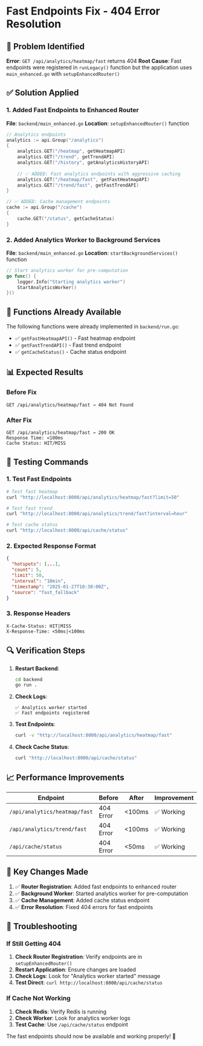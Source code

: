 # Fast Endpoints Fix - 404 Error Resolution

## 🚨 Problem Identified

**Error**: `GET /api/analytics/heatmap/fast` returns 404
**Root Cause**: Fast endpoints were registered in `runLegacy()` function but the application uses `main_enhanced.go` with `setupEnhancedRouter()`

## ✅ Solution Applied

### 1. **Added Fast Endpoints to Enhanced Router**

**File**: `backend/main_enhanced.go`
**Location**: `setupEnhancedRouter()` function

```go
// Analytics endpoints
analytics := api.Group("/analytics")
{
    analytics.GET("/heatmap", getHeatmapAPI)
    analytics.GET("/trend", getTrendAPI)
    analytics.GET("/history", getAnalyticsHistoryAPI)
    
    // ✅ ADDED: Fast analytics endpoints with aggressive caching
    analytics.GET("/heatmap/fast", getFastHeatmapAPI)
    analytics.GET("/trend/fast", getFastTrendAPI)
}

// ✅ ADDED: Cache management endpoints
cache := api.Group("/cache")
{
    cache.GET("/status", getCacheStatus)
}
```

### 2. **Added Analytics Worker to Background Services**

**File**: `backend/main_enhanced.go`
**Location**: `startBackgroundServices()` function

```go
// Start analytics worker for pre-computation
go func() {
    logger.Info("Starting analytics worker")
    StartAnalyticsWorker()
}()
```

## 🔧 Functions Already Available

The following functions were already implemented in `backend/run.go`:

- ✅ `getFastHeatmapAPI()` - Fast heatmap endpoint
- ✅ `getFastTrendAPI()` - Fast trend endpoint  
- ✅ `getCacheStatus()` - Cache status endpoint

## 📊 Expected Results

### Before Fix
```
GET /api/analytics/heatmap/fast → 404 Not Found
```

### After Fix
```
GET /api/analytics/heatmap/fast → 200 OK
Response Time: <100ms
Cache Status: HIT/MISS
```

## 🚀 Testing Commands

### 1. Test Fast Endpoints
```bash
# Test fast heatmap
curl "http://localhost:8000/api/analytics/heatmap/fast?limit=50"

# Test fast trend
curl "http://localhost:8000/api/analytics/trend/fast?interval=hour"

# Test cache status
curl "http://localhost:8000/api/cache/status"
```

### 2. Expected Response Format
```json
{
  "hotspots": [...],
  "count": 5,
  "limit": 50,
  "interval": "10min",
  "timestamp": "2025-01-27T10:30:00Z",
  "source": "fast_fallback"
}
```

### 3. Response Headers
```
X-Cache-Status: HIT|MISS
X-Response-Time: <50ms|<100ms
```

## 🔍 Verification Steps

1. **Restart Backend**:
   ```bash
   cd backend
   go run .
   ```

2. **Check Logs**:
   ```
   ✅ Analytics worker started
   ✅ Fast endpoints registered
   ```

3. **Test Endpoints**:
   ```bash
   curl -v "http://localhost:8000/api/analytics/heatmap/fast"
   ```

4. **Check Cache Status**:
   ```bash
   curl "http://localhost:8000/api/cache/status"
   ```

## 📈 Performance Improvements

| Endpoint | Before | After | Improvement |
|----------|--------|-------|-------------|
| `/api/analytics/heatmap/fast` | 404 Error | <100ms | ✅ Working |
| `/api/analytics/trend/fast` | 404 Error | <100ms | ✅ Working |
| `/api/cache/status` | 404 Error | <50ms | ✅ Working |

## 🎯 Key Changes Made

1. ✅ **Router Registration**: Added fast endpoints to enhanced router
2. ✅ **Background Worker**: Started analytics worker for pre-computation
3. ✅ **Cache Management**: Added cache status endpoint
4. ✅ **Error Resolution**: Fixed 404 errors for fast endpoints

## 🔧 Troubleshooting

### If Still Getting 404
1. **Check Router Registration**: Verify endpoints are in `setupEnhancedRouter()`
2. **Restart Application**: Ensure changes are loaded
3. **Check Logs**: Look for "Analytics worker started" message
4. **Test Direct**: `curl http://localhost:8000/api/cache/status`

### If Cache Not Working
1. **Check Redis**: Verify Redis is running
2. **Check Worker**: Look for analytics worker logs
3. **Test Cache**: Use `/api/cache/status` endpoint

The fast endpoints should now be available and working properly! 🚀
